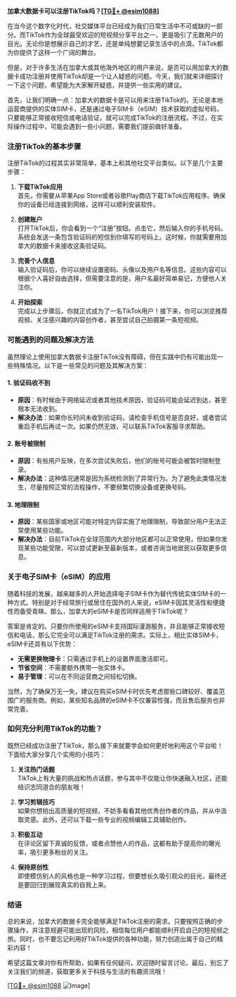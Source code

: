**加拿大数据卡可以注册TikTok吗？[[TG💪+ @esim1088](https://t.me/s/esim1088)]**

在当今这个数字化时代，社交媒体平台已经成为我们日常生活中不可或缺的一部分。而TikTok作为全球最受欢迎的短视频分享平台之一，更是吸引了无数用户的目光。无论你是想展示自己的才艺，还是单纯想要记录生活中的点滴，TikTok都为你提供了这样一个广阔的舞台。

但是，对于许多生活在加拿大或其他海外地区的用户来说，是否可以用加拿大的数据卡成功注册并使用TikTok却是一个让人疑惑的问题。今天，我们就来详细探讨一下这个问题，希望能为大家解开疑惑，并提供一些实用的建议。

首先，让我们明确一点：加拿大的数据卡是可以用来注册TikTok的。无论是本地运营商提供的实体SIM卡，还是通过电子SIM卡（eSIM）技术获取的虚拟号码，只要能够正常接收短信或电话验证，就可以完成TikTok的注册流程。不过，在实际操作过程中，可能会遇到一些小问题，需要我们提前做好准备。

### **注册TikTok的基本步骤**

注册TikTok的过程其实非常简单，基本上和其他社交平台类似。以下是几个主要步骤：

1. **下载TikTok应用**  
   首先，你需要从苹果App Store或者谷歌Play商店下载TikTok应用程序。确保你的设备已经连接到网络，这样可以顺利安装软件。

2. **创建账户**  
   打开TikTok后，你会看到一个“注册”按钮。点击它，然后输入你的手机号码。系统会发送一条包含验证码的短信到你填写的号码上。这时候，你就需要用加拿大的数据卡来接收这条验证码。

3. **完善个人信息**  
   输入验证码后，你可以继续设置密码、头像以及用户名等信息。这些内容可以根据个人喜好自由选择，但需要注意的是，用户名最好简单易记，方便他人关注你。

4. **开始探索**  
   完成以上步骤后，你就正式成为了一名TikTok用户！接下来，你可以浏览推荐视频、关注感兴趣的内容创作者，甚至尝试自己拍摄第一条短视频。

### **可能遇到的问题及解决方法**

虽然理论上使用加拿大数据卡注册TikTok没有障碍，但在实践中仍有可能出现一些特殊情况。以下是一些常见的问题及其解决方案：

#### **1. 验证码收不到**
   - **原因**：有时候由于网络延迟或者其他技术原因，验证码可能会延迟到达，甚至根本无法收到。
   - **解决办法**：如果你长时间未收到验证码，请检查手机信号是否良好，或者尝试重启手机后再试一次。如果仍然无效，可以联系TikTok客服寻求帮助。

#### **2. 账号被限制**
   - **原因**：有些用户反映，在多次尝试失败后，他们的账号可能会被暂时限制登录。
   - **解决办法**：这种情况通常是因为系统检测到了异常行为。为了避免此类情况发生，尽量按照正常的流程操作，不要频繁切换设备或更换号码。

#### **3. 地理限制**
   - **原因**：某些国家或地区可能对特定内容实施了地理限制，导致部分用户无法正常使用某些功能。
   - **解决办法**：目前TikTok在全球范围内大部分地区都可以正常使用，但如果你发现某些功能受限，可以尝试更新至最新版本，或者咨询当地居民以获取更多信息。

### **关于电子SIM卡（eSIM）的应用**

随着科技的发展，越来越多的人开始选择电子SIM卡作为替代传统实体SIM卡的一种方式。特别是对于经常旅行或居住在国外的人来说，eSIM卡因其灵活性和便捷性而备受青睐。那么，加拿大的eSIM卡是否同样适用于TikTok呢？

答案是肯定的。只要你所使用的eSIM卡支持国际漫游服务，并且能够正常接收短信和电话，那么它完全可以满足TikTok注册的需求。实际上，相比实体SIM卡，eSIM卡还具有以下优势：

- **无需更换物理卡**：只需通过手机上的设置界面激活即可。
- **节省空间**：不需要额外携带一张实体卡。
- **易于管理**：可以在不同运营商之间轻松切换。

当然，为了确保万无一失，建议在购买eSIM卡时优先考虑那些口碑较好、覆盖范围广的服务商。例如，某些知名品牌的eSIM卡不仅兼容性强，而且售后服务也非常完善。

### **如何充分利用TikTok的功能？**

既然已经成功注册了TikTok，那么接下来就要学会如何更好地利用这个平台啦！下面给大家分享几个实用的小技巧：

1. **关注热门话题**  
   TikTok上有大量的挑战和热点话题，参与其中不仅能让你快速融入社区，还能结识志同道合的朋友哦！

2. **学习剪辑技巧**  
   如果你想拍出高质量的短视频，不妨多看看其他优秀创作者的作品，并从中汲取灵感。此外，还可以下载一些专业的视频编辑工具辅助创作。

3. **积极互动**  
   在评论区留下真诚的反馈，或者点赞他人的作品，这都有助于提高你的曝光率，吸引更多粉丝的关注。

4. **保持原创性**  
   即使模仿别人的风格也是一种学习过程，但要想长久吸引观众的目光，最终还是要回归到展现真实的自我上来。

### **结语**

总的来说，加拿大的数据卡完全能够满足TikTok注册的需求。只要按照正确的步骤操作，并注意规避可能出现的风险，相信每位用户都能顺利开启自己的短视频之旅。同时，也不要忘记利用好TikTok提供的各种功能，努力创造出属于自己的精彩内容！

希望这篇文章对你有所帮助，如果有任何疑问，欢迎随时留言讨论。最后，别忘了关注我们的频道，获取更多关于科技与生活的有趣资讯哦！

[[TG💪+ @esim1088](https://t.me/s/esim1088) ![Image](https://i.postimg.cc/4NQfJmqS/Snipaste-2025-05-13-00-14-12.png)]